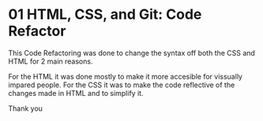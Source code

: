 # 01 HTML, CSS, and Git: Code Refactor

This Code Refactoring was done to change the syntax off both the CSS and HTML for 2 main reasons. 

For the HTML it was done mostly to make it more accesible for vissually impared people. For the CSS it was to make the code reflective of the changes made in HTML and to simplify it. 

Thank you 
